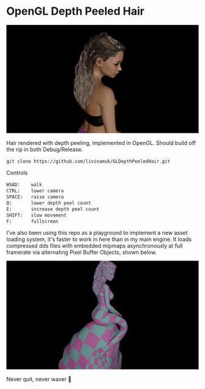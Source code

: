 ﻿# OpenGL Depth Peeled Hair

![Screenshot](Screenshot.jpg)

Hair rendered with depth peeling, implemented in OpenGL. Should build off the rip in both Debug/Release.

```
git clone https://github.com/livinamuk/GLDepthPeeledHair.git
```

Controls

```
WSAD:    walk
CTRL:    lower camera
SPACE:   raise camera
Q:       lower depth peel count
E:       increase depth peel count
SHIFT:   slow movement
F:       fullscreen
```

I've also been using this repo as a playground to implement a new asset loading system, it's faster to work in here than in my main engine. 
It loads compressed dds files with embedded mipmaps asynchronously at full framerate via alternating Pixel Buffer Objects, shown below.

![AsyncLoading](AsyncLoading.gif)

Never quit, never waver 🌹
